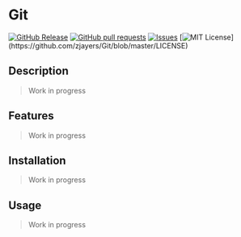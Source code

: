 # Git
[![GitHub Release](https://img.shields.io/github/release/zjayers/Git.svg?style=flat)](https://github.com/zjayers/Git/releases)
[![GitHub pull requests](https://img.shields.io/github/issues-pr/zjayers/Git.svg?style=flat)](https://github.com/zjayers/Git/pulls)
[![Issues](https://img.shields.io/github/issues-raw/zjayers/Git.svg?maxAge=25000)](https://github.com/zjayers/Git/issues)
[![MIT License](https://img.shields.io/apm/l/atomic-ui.svg?)](https://github.com/zjayers/Git/blob/master/LICENSE)

## Description

> Work in progress

## Features

> Work in progress

## Installation

> Work in progress

## Usage

> Work in progress

